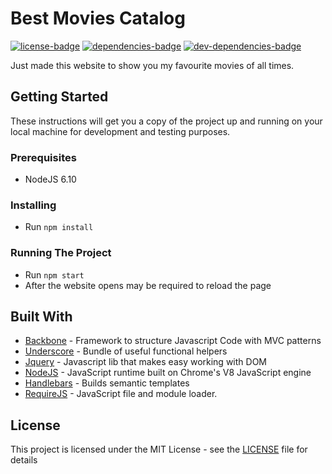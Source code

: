 # Best Movies Catalog

[![license-badge]][license]
[![dependencies-badge]][dependencies]
[![dev-dependencies-badge]][dev-dependencies]

Just made this website to show you my favourite movies of all times.

## Getting Started

These instructions will get you a copy of the project up and running on your local machine for 
development and testing purposes.

### Prerequisites

- NodeJS 6.10

### Installing

- Run `npm install`

### Running The Project

- Run `npm start`
- After the website opens may be required to reload the page

## Built With

* [Backbone](http://backbonejs.org/) - Framework to structure Javascript Code with MVC patterns
* [Underscore](http://underscorejs.org/) - Bundle of useful functional helpers
* [Jquery](https://jquery.com/) - Javascript lib that makes easy working with DOM
* [NodeJS](https://nodejs.org/) - JavaScript runtime built on Chrome's V8 JavaScript engine
* [Handlebars](http://handlebarsjs.com/) - Builds semantic templates
* [RequireJS](http://requirejs.org/) - JavaScript file and module loader.


## License

This project is licensed under the MIT License - see the 
[LICENSE][license] file for details

[license]: https://github.com/limaneto/node-study/blob/master/LICENSE
[license-badge]: https://img.shields.io/github/license/limaneto/backbone-study.svg
[dependencies-badge]: https://david-dm.org/limaneto/backbone-study.svg
[dependencies]: https://david-dm.org/limaneto/backbone-study.svg
[dev-dependencies-badge]: https://david-dm.org/limaneto/backbone-study/dev-status.svg
[dev-dependencies]: https://david-dm.org/limaneto/backbone-study?type=dev.